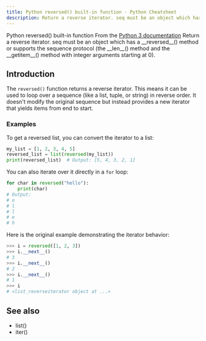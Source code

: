 ```yaml
---
title: Python reversed() built-in function - Python Cheatsheet
description: Return a reverse iterator. seq must be an object which has a __reversed__() method or supports the sequence protocol (the __len__() method and the __getitem__() method with integer arguments starting at 0).
---
```


<base-title :title="frontmatter.title" :description="frontmatter.description">
Python reversed() built-in function
</base-title>

<base-disclaimer>
  <base-disclaimer-title>
    From the <a target="_blank" href="https://docs.python.org/3/library/functions.html#reversed">Python 3 documentation</a>
  </base-disclaimer-title>
  <base-disclaimer-content>
   Return a reverse iterator. seq must be an object which has a __reversed__() method or supports the sequence protocol (the __len__() method and the __getitem__() method with integer arguments starting at 0).
  </base-disclaimer-content>
</base-disclaimer>

## Introduction

The `reversed()` function returns a reverse iterator. This means it can be used to loop over a sequence (like a <router-link to="/builtin/list">list</router-link>, <router-link to="/builtin/tuple">tuple</router-link>, or <router-link to="/builtin/str">string</router-link>) in reverse order. It doesn't modify the original sequence but instead provides a new iterator that yields items from end to start.

### Examples

To get a reversed list, you can convert the iterator to a list:

```python
my_list = [1, 2, 3, 4, 5]
reversed_list = list(reversed(my_list))
print(reversed_list)  # Output: [5, 4, 3, 2, 1]
```

You can also iterate over it directly in a `for` loop:

```python
for char in reversed("hello"):
    print(char)
# Output:
# o
# l
# l
# e
# h
```

Here is the original example demonstrating the iterator behavior:

```python
>>> i = reversed([1, 2, 3])
>>> i.__next__()
# 3
>>> i.__next__()
# 2
>>> i.__next__()
# 1
>>> i
# <list_reverseiterator object at ...>
```

## See also

- <router-link to="/builtin/list">list()</router-link>
- <router-link to="/builtin/iter">iter()</router-link>
